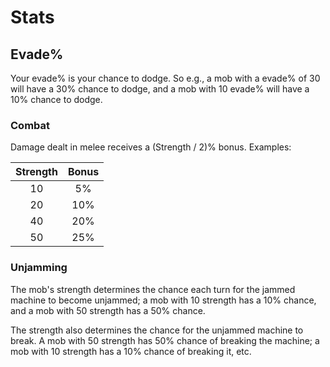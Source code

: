 # Stats

## Evade%

Your evade% is your chance to dodge.  So e.g., a mob with a evade% of 30 will
have a 30% chance to dodge, and a mob with 10 evade% will have a 10% chance to
dodge.

### Combat

Damage dealt in melee receives a (Strength / 2)% bonus. Examples:

| Strength | Bonus |
|:--------:|:-----:|
| 10       |  5%   |
| 20       | 10%   |
| 40       | 20%   |
| 50       | 25%   |

### Unjamming

The mob's strength determines the chance each turn for the jammed machine to
become unjammed; a mob with 10 strength has a 10% chance, and a mob with 50
strength has a 50% chance.

The strength also determines the chance for the unjammed machine to break. A
mob with 50 strength has 50% chance of breaking the machine; a mob with 10
strength has a 10% chance of breaking it, etc.
